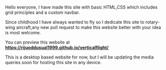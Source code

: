 Hello everyone, I have made this site with basic HTML,CSS which includes grid principles and a custom navbar. 

Since childhood I have always wanted to fly so I dedicate this site to rotary-wing aircraft,any new pull request to make this website better with your idea is most welcome. 

You can preview this website at **https://rijuoddusual1999.github.io/verticalflight/**

This is a desktop based website for now, but I will be updating the media queries soon for hosting this site in any device. 
